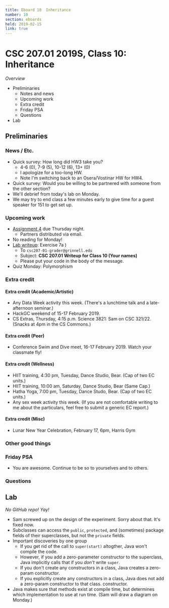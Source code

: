 ```yaml
---
title: Eboard 10  Inheritance
number: 10
section: eboards
held: 2019-02-15
link: true
---
```

CSC 207.01 2019S, Class 10:  Inheritance
========================================

_Overview_

* Preliminaries
    * Notes and news
    * Upcoming work
    * Extra credit
    * Friday PSA
    * Questions
* Lab

Preliminaries
-------------

### News / Etc.

* Quick survey: How long did HW3 take you?  
    * 4-6 (0), 7-9 (5), 10-12 (6), 13+ (0)
    * I apologize for a too-long HW.
    * Note I'm switching back to an Osera/Vostinar HW for HW4.
* Quick survey: Would you be willing to be partnered with someone
  from the other section?
* We'll debrief from today's lab on Monday.
* We may try to end class a few minutes early to give time for a guest
  speaker for 151 to get set up.

### Upcoming work

* [Assignment 4](../assignments/assignment04) due Thursday night.
    * Partners distributed via email.
* No reading for Monday!
* [Lab writeup](../writeups/writeup10): Exercise 7a
)
    * To `csc207-01-grader@grinnell.edu`
    * Subject: **CSC 207.01 Writeup for Class 10 (Your names)**
    * Please put your code in the body of the message.
* Quiz Monday: Polymorphism 

### Extra credit

#### Extra credit (Academic/Artistic)

* Any Data Week activity this week.  (There's a lunchtime talk and a
  late-afternoon seminar.)
* HackGC weekend of 15-17 February 2019.
* CS Extras, Thursday, 4:15 p.m. Science 3821: Sam on CSC 321/22.
  (Snacks at 4pm in the CS Commons.)

#### Extra credit (Peer)

* Conference Swim and Dive meet, 16-17 February 2019.  Watch your classmate
  fly!

#### Extra credit (Wellness)

* HIIT training, 4:30 pm, Tuesday, Dance Studio, Bear.  (Cap of two EC units.)
* HIIT training, 10:00 am, Saturday, Dance Studio, Bear (Same Cap.)
* Hatha Yoga, 7:00 pm, Tuesday, Dance Studo, Bear.  (Cap of two EC units.)
* Any sex week activity this week.  (If you are not comfortable writing
  to me about the particulars, feel free to submit a generic EC report.)

#### Extra credit (Misc)

* Lunar New Year Celebration, February 17, 6pm, Harris Gym

### Other good things

### Friday PSA

* You are awesome.  Continue to be so to yourselves and to others.

### Questions

Lab
---

*No GitHub repo!  Yay!*

* Sam screwed up on the design of the experiment.  Sorry about that.
  It's fixed now.
* Subclasses can access the `public`, `protected`, and (sometimes) package 
  fields of their superclasses, but not the `private` fields.
* Important discoveries by one group
    * If you get rid of the call to `super(start)` altogther, Java
      won't compile the code.
    * However, if you add a zero-parameter constructor to the superclass,
      Java implicitly calls that if you *don't* write `super`.
    * If you don't create any constructors in a class, Java creates a 
      zero-param constructor.
    * If you explicitly create any constructors in a class, Java does 
      not add a zero-param constructor to that class.
      constructor.
* Java makes sure that methods exist at compile time, but determines
  which implementation to use at run time.  (Sam will draw a diagram
  on Monday.)

